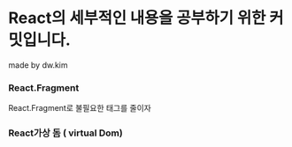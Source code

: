 # React의 세부적인 내용을 공부하기 위한 커밋입니다.

made by dw.kim

### React.Fragment

React.Fragment로 불필요한 태그를 줄이자

### React가상 돔 ( virtual Dom)
